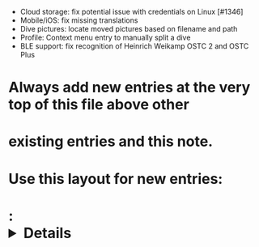 - Cloud storage: fix potential issue with credentials on Linux [#1346]
- Mobile/iOS: fix missing translations
- Dive pictures: locate moved pictures based on filename and path
- Profile: Context menu entry to manually split a dive
- BLE support: fix recognition of Heinrich Weikamp OSTC 2 and OSTC Plus
# Always add new entries at the very top of this file above other
# existing entries and this note.
# Use this layout for new entries:
# <Area>: <Details about the change> [reference thread / issue]
